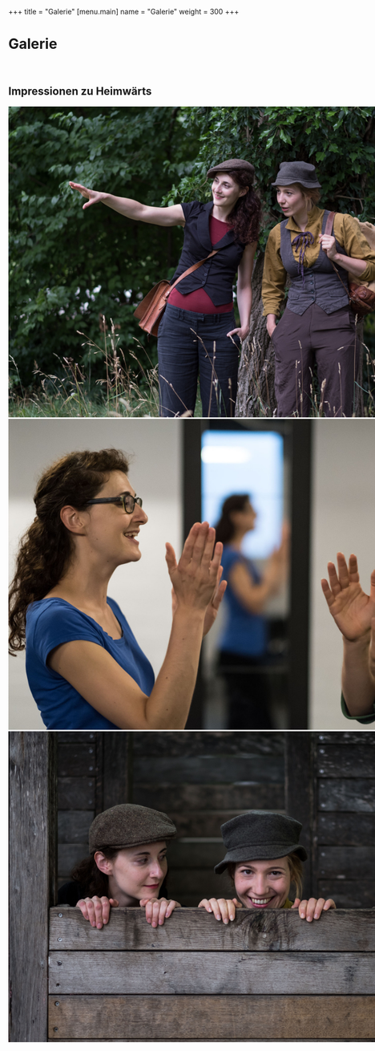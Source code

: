 +++
title = "Galerie"
[menu.main]
name = "Galerie"
weight = 300
+++

<h1>Galerie</h1> <br/>
<h2>Impressionen zu Heimwärts</h2>


<div class="carousel" style="width: 900px; height: 620px;">
  <img src="/images/finkundmeise3.jpg" height="620"/>
  <img src="/images/finkundmeise1.jpg" height="620"/>
  <img src="/images/finkundmeise2.jpg" height="620"/>
</div>

<script>
$('.carousel').slick({
  slidesToShow: 1,
  slidesToScroll: 1,
  autoplay: true,
  fade: true,
  autoplaySpeed: 4500,
  prevArrow: null,
  nextArrow: null,
  pauseOnHover: false,
  speed: 2000,
});
</script>
